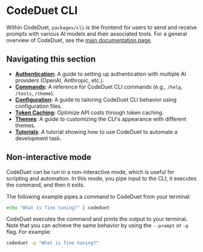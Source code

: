# CodeDuet CLI

Within CodeDuet, `packages/cli` is the frontend for users to send and receive prompts with various AI models and their associated tools. For a general overview of CodeDuet, see the [main documentation page](../index.md).

## Navigating this section

- **[Authentication](./authentication.md):** A guide to setting up authentication with multiple AI providers (OpenAI, Anthropic, etc.).
- **[Commands](./commands.md):** A reference for CodeDuet CLI commands (e.g., `/help`, `/tools`, `/theme`).
- **[Configuration](./configuration.md):** A guide to tailoring CodeDuet CLI behavior using configuration files.
- **[Token Caching](./token-caching.md):** Optimize API costs through token caching.
- **[Themes](./themes.md)**: A guide to customizing the CLI's appearance with different themes.
- **[Tutorials](tutorials.md)**: A tutorial showing how to use CodeDuet to automate a development task.

## Non-interactive mode

CodeDuet can be run in a non-interactive mode, which is useful for scripting and automation. In this mode, you pipe input to the CLI, it executes the command, and then it exits.

The following example pipes a command to CodeDuet from your terminal:

```bash
echo "What is fine tuning?" | codeduet
```

CodeDuet executes the command and prints the output to your terminal. Note that you can achieve the same behavior by using the `--prompt` or `-p` flag. For example:

```bash
codeduet -p "What is fine tuning?"
```
